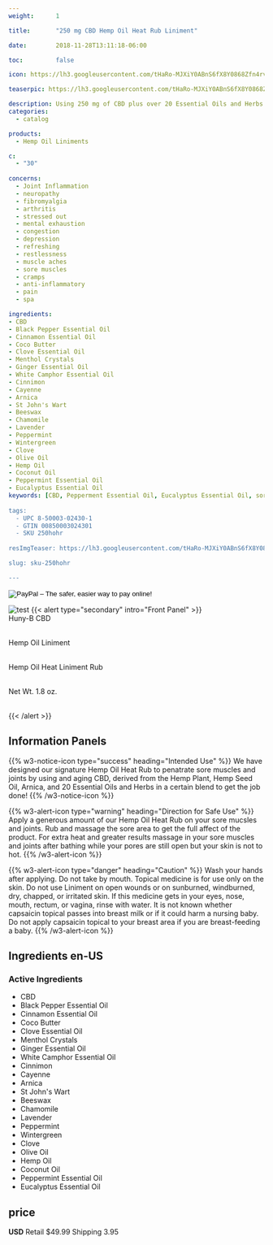 ```yaml
---
weight:      1

title:       "250 mg CBD Hemp Oil Heat Rub Liniment"

date:        2018-11-28T13:11:18-06:00

toc:         false

icon: https://lh3.googleusercontent.com/tHaRo-MJXiY0ABnS6fX8Y0868Zfn4rvm0tfPcgixrwQB9ow8Wc0Ey8BOtQYoGzHGaKOQcMYQ8T1W1dTpb6MV6wzfRpkGw5amI7YUV9b5NdNiKNJLsSEE3UchkQcxMG8Ng6UYfEEhcg=w120

teaserpic: https://lh3.googleusercontent.com/tHaRo-MJXiY0ABnS6fX8Y0868Zfn4rvm0tfPcgixrwQB9ow8Wc0Ey8BOtQYoGzHGaKOQcMYQ8T1W1dTpb6MV6wzfRpkGw5amI7YUV9b5NdNiKNJLsSEE3UchkQcxMG8Ng6UYfEEhcg=w512

description: Using 250 mg of CBD plus over 20 Essential Oils and Herbs to provide relief for sore muscles, aches and pains.
categories: 
  - catalog

products: 
  - Hemp Oil Liniments

c:
  - "30"
  
concerns:
  - Joint Inflammation
  - neuropathy
  - fibromyalgia
  - arthritis
  - stressed out
  - mental exhaustion
  - congestion
  - depression
  - refreshing
  - restlessness
  - muscle aches
  - sore muscles
  - cramps
  - anti-inflammatory
  - pain
  - spa 

ingredients:
- CBD
- Black Pepper Essential Oil
- Cinnamon Essential Oil
- Coco Butter
- Clove Essential Oil
- Menthol Crystals
- Ginger Essential Oil
- White Camphor Essential Oil
- Cinnimon 
- Cayenne 
- Arnica
- St John's Wart
- Beeswax
- Chamomile
- Lavender
- Peppermint
- Wintergreen
- Clove
- Olive Oil
- Hemp Oil
- Coconut Oil
- Peppermint Essential Oil
- Eucalyptus Essential Oil
keywords: [CBD, Pepperment Essential Oil, Eucalyptus Essential Oil, sore muscles, arnica, St John's Wart, Lavender, Black Pepper Essential Oil, Cinnamon Essential Oil, Clove Essential Oil, White Camphor Essential Oil, Chamomile,Comfrey leaves, wintergreen, Cayenne, Capsaicin, all natural, hemp oil, full spectrum,broad spectrum,organic,herbal remedies, neuropathy,relaxing, arthris, fibramialoga, stiff muscles, Ginger Essential Oil,pain, Menthol crystals]
  
tags: 
  - UPC 8-50003-02430-1
  - GTIN 00850003024301
  - SKU 250hohr
  
resImgTeaser: https://lh3.googleusercontent.com/tHaRo-MJXiY0ABnS6fX8Y0868Zfn4rvm0tfPcgixrwQB9ow8Wc0Ey8BOtQYoGzHGaKOQcMYQ8T1W1dTpb6MV6wzfRpkGw5amI7YUV9b5NdNiKNJLsSEE3UchkQcxMG8Ng6UYfEEhcg=w240

slug: sku-250hohr

---
```

<form action="https://www.paypal.com/cgi-bin/webscr" method="post" target="_top">
<input type="hidden" name="cmd" value="_s-xclick">
<input type="hidden" name="hosted_button_id" value="4C6LQ7MDYQVZS">
<input type="image" src="https://www.paypalobjects.com/en_US/GB/i/btn/btn_buynowCC_LG.gif" border="0" name="submit" alt="PayPal – The safer, easier way to pay online!">
<img alt="" border="0" src="https://www.paypalobjects.com/en_US/i/scr/pixel.gif" width="1" height="1">
</form>


![test](https://lh3.googleusercontent.com/tHaRo-MJXiY0ABnS6fX8Y0868Zfn4rvm0tfPcgixrwQB9ow8Wc0Ey8BOtQYoGzHGaKOQcMYQ8T1W1dTpb6MV6wzfRpkGw5amI7YUV9b5NdNiKNJLsSEE3UchkQcxMG8Ng6UYfEEhcg=w240)
{{< alert type="secondary" intro="Front Panel" >}}
<br />Huny-B CBD

<br /> Hemp Oil Liniment

<br />Hemp Oil Heat Liniment Rub

<br />Net Wt. 1.8 oz.

<br />
{{< /alert >}}
    
## Information Panels
{{% w3-notice-icon type="success" heading="Intended Use" %}}
We have designed our signature Hemp Oil Heat Rub to penatrate sore muscles and joints by using and aging CBD, derived from the Hemp Plant, Hemp Seed Oil, Arnica, and 20 Essential Oils and Herbs in a certain blend to get the job done!
{{% /w3-notice-icon %}}

{{% w3-alert-icon 
type="warning" 
heading="Direction for Safe Use" %}}
Apply a generous amount of our Hemp Oil Heat Rub on your sore mucsles and joints. Rub and massage the sore area to get the full affect of the product. For extra heat and greater results massage in your sore muscles and joints after bathing while your pores are still open but your skin is not to hot. 
{{% /w3-alert-icon %}}

{{% w3-alert-icon 
type="danger" 
heading="Caution" %}}
Wash your hands after applying. Do not take by mouth. Topical medicine is for use only on the skin. Do not use Liniment on open wounds or on sunburned, windburned, dry, chapped, or irritated skin. If this medicine gets in your eyes, nose, mouth, rectum, or vagina, rinse with water. It is not known whether capsaicin topical passes into breast milk or if it could harm a nursing baby. Do not apply capsaicin topical to your breast area if you are breast-feeding a baby.
{{% /w3-alert-icon %}}
  

## Ingredients en-US 
### Active Ingredients
- CBD
- Black Pepper Essential Oil
- Cinnamon Essential Oil
- Coco Butter
- Clove Essential Oil
- Menthol Crystals
- Ginger Essential Oil
- White Camphor Essential Oil
- Cinnimon 
- Cayenne 
- Arnica
- St John's Wart
- Beeswax
- Chamomile
- Lavender
- Peppermint
- Wintergreen
- Clove
- Olive Oil
- Hemp Oil
- Coconut Oil
- Peppermint Essential Oil
- Eucalyptus Essential Oil


## price

**USD**
Retail $49.99
Shipping 3.95

